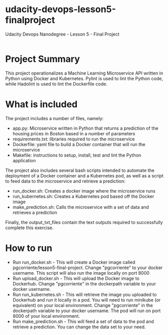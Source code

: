 # udacity-devops-lesson5-finalproject
Udacity Devops Nanodegree - Lesson 5 - Final Project

[![<pgcorriente>](https://circleci.com/gh/pgcorriente/udacity-devops-lesson5-finalproject.svg?style=svg)](https://app.circleci.com/pipelines/github/pgcorriente/udacity-devops-lesson5-finalproject/1/workflows/4f877ee0-fad3-4f6d-b7a0-fc5e811bfb4b)

# Project Summary
This project operationalizes a Machine Learning Microservice API written in Python using Docker and Kubernetes. Pylint is used to lint the Python code, while Hadolint is used to lint the Dockerfile code.

# What is included
The project includes a number of files, namely:
- app.py: Microservice written in Python that returns a prediction of the housing prices in Boston based in a number of parameters
- requirements.txt: libraries required to run the microservice
- Dockerfile: yaml file to build a Docker container that will run the microservice
- Makefile: instructions to setup, install, test and lint the Python application

The project also includes several bash scripts intended to automate the deployment of a Docker container and a Kubernetes pod, as well as a script to feed data to the microservice and retrieve a prediction:
- run_docker.sh: Creates a docker image where the microservice runs
- run_kubernetes.sh: Creates a Kubernetes pod based off the Docker image
- make_prediction.sh: Calls the microservice with a set of data and retrieves a prediction

Finally, the output_txt_files contain the text outputs required to successfully complete this exercise.

# How to run
- Run run_docker.sh - This will create a Docker image called pgcorriente/lesson5-final-project. Change "pgcorriente" to your docker username. This script will also run the image locally on port 8000
- Run upload_docker.sh - This will upload the Docker image to Dockerhub. Change "pgcorriente" in the dockerpath variable to your docker username.
- Run run_kubernetes.sh - This will retrieve the image you uploaded to Dockerhub and run it locally in a pod. You will need to run minikube (or equivalent) on your local environment. Change "pgcorriente" in the dockerpath variable to your docker username. The pod will run on port 8000 of your local environment.
- Run make_prediction.sh - This will feed a set of data to the pod and retrieve a prediction. You can change the data set to your need.

